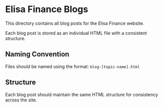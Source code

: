 # Elisa Finance Blogs

This directory contains all blog posts for the Elisa Finance website.

Each blog post is stored as an individual HTML file with a consistent structure.

## Naming Convention

Files should be named using the format: `blog-[topic-name].html`

## Structure

Each blog post should maintain the same HTML structure for consistency across the site.